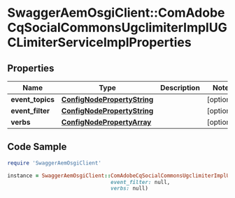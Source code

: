 # SwaggerAemOsgiClient::ComAdobeCqSocialCommonsUgclimiterImplUGCLimiterServiceImplProperties

## Properties

Name | Type | Description | Notes
------------ | ------------- | ------------- | -------------
**event_topics** | [**ConfigNodePropertyString**](ConfigNodePropertyString.md) |  | [optional] 
**event_filter** | [**ConfigNodePropertyString**](ConfigNodePropertyString.md) |  | [optional] 
**verbs** | [**ConfigNodePropertyArray**](ConfigNodePropertyArray.md) |  | [optional] 

## Code Sample

```ruby
require 'SwaggerAemOsgiClient'

instance = SwaggerAemOsgiClient::ComAdobeCqSocialCommonsUgclimiterImplUGCLimiterServiceImplProperties.new(event_topics: null,
                                 event_filter: null,
                                 verbs: null)
```


